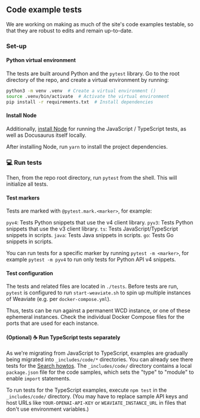 ## Code example tests

We are working on making as much of the site's code examples testable, so that they are robust to edits and remain up-to-date.


### Set-up

#### Python virtual environment

The tests are built around Python and the `pytest` library. Go to the root directory of the repo, and create a virtual environment by running:

```bash
python3 -m venv .venv  # Create a virtual environment ()
source .venv/bin/activate  # Activate the virtual environment
pip install -r requirements.txt  # Install dependencies
```

#### Install Node

Additionally, [install Node](https://nodejs.org/en/download) for running the JavaScript / TypeScript tests, as well as Docusaurus itself locally.

After installing Node, run `yarn` to install the project dependencies.


### 💻 Run tests

Then, from the repo root directory, run `pytest` from the shell. This will initialize all tests.

#### Test markers

Tests are marked with `@pytest.mark.<marker>`, for example:

`pyv4`: Tests Python snippets that use the v4 client library.
`pyv3`: Tests Python snippets that use the v3 client library.
`ts`: Tests JavaScript/TypeScript snippets in scripts.
`java`: Tests Java snippets in scripts.
`go`: Tests Go snippets in scripts.

You can run tests for a specific marker by running `pytest -m <marker>`, for example `pytest -m pyv4` to run only tests for Python API v4 snippets.

#### Test configuration

The tests and related files are located in `./tests`.
Before tests are run, `pytest` is configured to run `start-weaviate.sh` to spin up multiple instances of Weaviate (e.g. per `docker-compose.yml`).

Thus, tests can be run against a permanent WCD instance, or one of these ephemeral instances. Check the individual Docker Compose files for the ports that are used for each instance.

#### (Optional) ☕️ Run TypeScript tests separately

As we're migrating from JavaScript to TypeScript, examples are gradually being migrated into `_includes/code/*` directories. You can already see there tests for the [Search howtos](/developers/weaviate/search). The `_includes/code/` directory contains a local `package.json` file for the code samples, which sets the "type" to "module" to enable `import` statements.

To run tests for the TypeScript examples, execute `npm test` in the `_includes/code/` directory. (You may have to replace sample API keys and host URLs like `YOUR-OPENAI-API-KEY` or `WEAVIATE_INSTANCE_URL` in files that don't use environment variables.)
